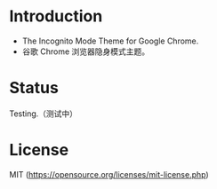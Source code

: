 # Introduction
- The Incognito Mode Theme for Google Chrome.
- 谷歌 Chrome 浏览器隐身模式主题。

# Status
Testing.（测试中）

# License
MIT (https://opensource.org/licenses/mit-license.php)

